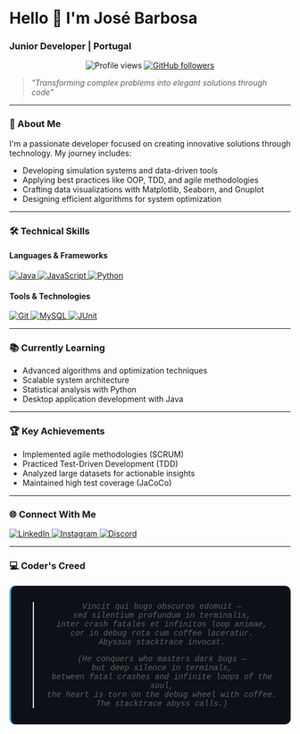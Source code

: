 # Hello 👋 I'm José Barbosa  
### Junior Developer | Portugal 

<p align="center">
  <img src="https://komarev.com/ghpvc/?username=duarteebarbosaa&style=flat-square&color=blue" alt="Profile views"/>
  <a href="https://github.com/duarteebarbosaa?tab=followers">
    <img src="https://img.shields.io/github/followers/duarteebarbosaa?label=Follow&style=social" alt="GitHub followers"/>
  </a>
</p>

> *"Transforming complex problems into elegant solutions through code"*

---

### 🚀 About Me

I'm a passionate developer focused on creating innovative solutions through technology. My journey includes:
- Developing simulation systems and data-driven tools
- Applying best practices like OOP, TDD, and agile methodologies
- Crafting data visualizations with Matplotlib, Seaborn, and Gnuplot
- Designing efficient algorithms for system optimization

---

### 🛠️ Technical Skills

#### Languages & Frameworks
<p align="left">
  <a href="https://www.java.com/" target="_blank">
    <img src="https://img.shields.io/badge/Java-ED8B00?style=for-the-badge&logo=openjdk&logoColor=white" alt="Java">
  </a>
  <a href="https://developer.mozilla.org/en-US/docs/Web/JavaScript" target="_blank">
    <img src="https://img.shields.io/badge/JavaScript-F7DF1E?style=for-the-badge&logo=javascript&logoColor=black" alt="JavaScript">
  </a>
  <a href="https://www.python.org/" target="_blank">
    <img src="https://img.shields.io/badge/Python-3776AB?style=for-the-badge&logo=python&logoColor=white" alt="Python">
  </a>
</p>

#### Tools & Technologies
<p align="left">
  <a href="https://git-scm.com/" target="_blank">
    <img src="https://img.shields.io/badge/Git-F05032?style=for-the-badge&logo=git&logoColor=white" alt="Git">
  </a>
  <a href="https://www.mysql.com/" target="_blank">
    <img src="https://img.shields.io/badge/MySQL-4479A1?style=for-the-badge&logo=mysql&logoColor=white" alt="MySQL">
  </a>
  <a href="https://junit.org/junit5/" target="_blank">
    <img src="https://img.shields.io/badge/JUnit5-25A162?style=for-the-badge&logo=junit5&logoColor=white" alt="JUnit">
  </a>
</p>

---

### 📚 Currently Learning
- Advanced algorithms and optimization techniques
- Scalable system architecture
- Statistical analysis with Python
- Desktop application development with Java

---

### 🏆 Key Achievements
- Implemented agile methodologies (SCRUM)
- Practiced Test-Driven Development (TDD)
- Analyzed large datasets for actionable insights
- Maintained high test coverage (JaCoCo)

---

### 🌐 Connect With Me
<p align="left">
  <a href="https://www.linkedin.com/in/duarte-barbosa-0a806519b/" target="_blank">
    <img src="https://img.shields.io/badge/LinkedIn-0077B5?style=for-the-badge&logo=linkedin&logoColor=white" alt="LinkedIn">
  </a>
  <a href="http://www.instagram.com/_duartebarbosa_" target="_blank">
    <img src="https://img.shields.io/badge/Instagram-E4405F?style=for-the-badge&logo=instagram&logoColor=white" alt="Instagram">
  </a>
  <a href="https://discord.com/users/386845066657792001" target="_blank">
    <img src="https://img.shields.io/badge/Discord-5865F2?style=for-the-badge&logo=discord&logoColor=white" alt="Discord">
  </a>
</p>

---

### 💻 Coder's Creed
<div align="center" style="font-style: italic; margin: 20px 0; padding: 15px; background: #0d1117; border-radius: 10px; border-left: 3px solid #58a6ff; font-family: 'Courier New', monospace;">
  
> *Vincit qui bugs obscuros edomuit —*  
> *sed silentium profundum in terminalis,*  
> *inter crash fatales et infinitos loop animae,*  
> *cor in debug rota cum coffee laceratur.*  
> *Abyssus stacktrace invocat.*  
>  
> *(He conquers who masters dark bugs —*  
> *but deep silence in terminals,*  
> *between fatal crashes and infinite loops of the soul,*  
> *the heart is torn on the debug wheel with coffee.*  
> *The stacktrace abyss calls.)*

</div>
